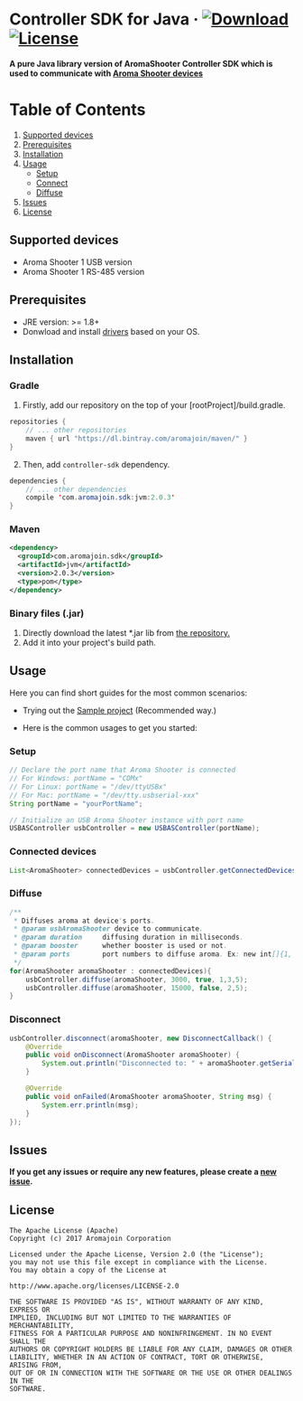 # Controller SDK for Java &middot; [ ![Download](https://api.bintray.com/packages/aromajoin/maven/com.aromajoin.sdk%3Ajvm/images/download.svg) ](https://bintray.com/aromajoin/maven/com.aromajoin.sdk%3Ajvm/_latestVersion) [![License](https://img.shields.io/badge/license-Apache%202-4EB1BA.svg?style=flat-square)](https://www.apache.org/licenses/LICENSE-2.0.html)

**A pure Java library version of AromaShooter Controller SDK which is used to communicate with [Aroma Shooter devices](https://aromajoin.com/hardware/shooters/aroma-shooter-1)**  

# Table of Contents
1. [Supported devices](https://github.com/aromajoin/controller-sdk-java#supported-devices)  
2. [Prerequisites](https://github.com/aromajoin/controller-sdk-java#prerequisites)
3. [Installation](https://github.com/aromajoin/controller-sdk-java#installation)
4. [Usage](https://github.com/aromajoin/controller-sdk-java#usage)
    * [Setup](https://github.com/aromajoin/controller-sdk-java#setup)
    * [Connect](https://github.com/aromajoin/controller-sdk-java#connect)
    * [Diffuse](https://github.com/aromajoin/controller-sdk-java#diffuse)
5. [Issues](https://github.com/aromajoin/controller-sdk-java#issues)
7. [License](https://github.com/aromajoin/controller-sdk-android#license)


## Supported devices
* Aroma Shooter 1 USB version
* Aroma Shooter 1 RS-485 version


## Prerequisites
* JRE version: >= 1.8+
* Donwload and install [drivers](http://www.ftdichip.com/FTDrivers.htm) based on your OS.

## Installation
### Gradle

1. Firstly, add our repository on the top of your [rootProject]/build.gradle.
```Java
repositories {
    // ... other repositories
    maven { url "https://dl.bintray.com/aromajoin/maven/" }
}
```
2. Then, add `controller-sdk` dependency.
```Java
dependencies {
    // ... other dependencies
    compile 'com.aromajoin.sdk:jvm:2.0.3'
}
```
### Maven
```xml
<dependency>
  <groupId>com.aromajoin.sdk</groupId>
  <artifactId>jvm</artifactId>
  <version>2.0.3</version>
  <type>pom</type>
</dependency>
```
### Binary files (.jar)
1. Directly download the latest *.jar lib from [the repository.](https://bintray.com/aromajoin/maven/download_file?file_path=com%2Faromajoin%2Fsdk%2Fjvm%2F2.0.3%2Fjvm-2.0.3.jar) 
2. Add it into your project's build path.

## Usage
Here you can find short guides for the most common scenarios:

* Trying out the [Sample project](https://github.com/aromajoin/controller-sdk-java/tree/master/Sample) (Recommended way.)

* Here is the common usages to get you started:

### Setup
```java
// Declare the port name that Aroma Shooter is connected
// For Windows: portName = "COMx"
// For Linux: portName = "/dev/ttyUSBx"
// For Mac: portName = "/dev/tty.usbserial-xxx"
String portName = "yourPortName";

// Initialize an USB Aroma Shooter instance with port name
USBASController usbController = new USBASController(portName);
```
### Connected devices
```java
List<AromaShooter> connectedDevices = usbController.getConnectedDevices();
```
### Diffuse 
```java
/**
 * Diffuses aroma at device's ports.
 * @param usbAromaShooter device to communicate.
 * @param duration     diffusing duration in milliseconds.
 * @param booster      whether booster is used or not.
 * @param ports        port numbers to diffuse aroma. Ex: new int[]{1, 2, 3} => diffuse aroma at cartridge 1, 2, and 3. Port number is 1 ~ 7.
 */
for(AromaShooter aromaShooter : connectedDevices){
    usbController.diffuse(aromaShooter, 3000, true, 1,3,5);
    usbController.diffuse(aromaShooter, 15000, false, 2,5);
}
```
### Disconnect
```java
usbController.disconnect(aromaShooter, new DisconnectCallback() {
    @Override
    public void onDisconnect(AromaShooter aromaShooter) {
        System.out.println("Disconnected to: " + aromaShooter.getSerial());
    }

    @Override
    public void onFailed(AromaShooter aromaShooter, String msg) {
        System.err.println(msg);
    }
});
```

## Issues
**If you get any issues or require any new features, please create a [new issue](https://github.com/aromajoin/controller-sdk-java/issues).**


## License
    The Apache License (Apache)
    Copyright (c) 2017 Aromajoin Corporation

    Licensed under the Apache License, Version 2.0 (the "License");
    you may not use this file except in compliance with the License.
    You may obtain a copy of the License at

    http://www.apache.org/licenses/LICENSE-2.0

    THE SOFTWARE IS PROVIDED "AS IS", WITHOUT WARRANTY OF ANY KIND, EXPRESS OR
    IMPLIED, INCLUDING BUT NOT LIMITED TO THE WARRANTIES OF MERCHANTABILITY,
    FITNESS FOR A PARTICULAR PURPOSE AND NONINFRINGEMENT. IN NO EVENT SHALL THE
    AUTHORS OR COPYRIGHT HOLDERS BE LIABLE FOR ANY CLAIM, DAMAGES OR OTHER
    LIABILITY, WHETHER IN AN ACTION OF CONTRACT, TORT OR OTHERWISE, ARISING FROM,
    OUT OF OR IN CONNECTION WITH THE SOFTWARE OR THE USE OR OTHER DEALINGS IN THE
    SOFTWARE.
